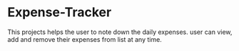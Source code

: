 # Expense-Tracker
This projects helps the user to note down the daily expenses. user can view, add and remove their expenses from list at any time.

